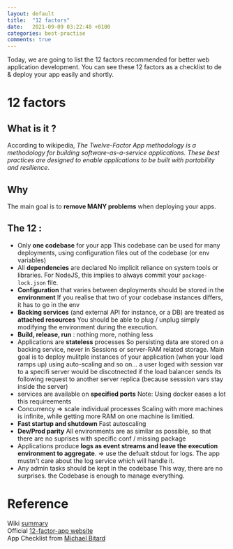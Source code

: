 ```yaml
---
layout: default
title:  "12 factors"
date:   2021-09-09 03:22:48 +0100
categories: best-practise
comments: true
---
```


Today, we are going to list the 12 factors recommended for better web application development. You can see these 12 factors as a checklist to de & deploy your app easily and shortly. 

# 12 factors

## What is it ?
According to wikipedia, _The Twelve-Factor App methodology is a methodology for building software-as-a-service applications. These best practices are designed to enable applications to be built with portability and resilience_. 

## Why 
The main goal is to **remove MANY problems** when deploying your apps.

## The 12 :
- Only **one codebase** for your app
This codebase can be used for many deployments, using configuration files out of the codebase (or env variables)
- All **dependencies** are declared
No implicit reliance on system tools or libraries. For NodeJS, this implies to always commit your `package-lock.json` file.
- **Configuration** that varies between deployments should be stored in the **environment**
If you realise that two of your codebase instances differs, it has to go in the env
- **Backing services** (and external API for instance, or a DB) are treated as **attached resources**
You should be able to plug / unplug simply modifying the environment during the execution.
- **Build, release, run** : nothing more, nothing less
- Applications are **stateless** processes
So persisting data are stored on a backing service, never in Sessions or server-RAM related storage. Main goal is to deploy mulitple instances of your application (when your load ramps up) using auto-scaling and so on... a user loged with session var to a specifi server would be discotnected if the load balancer sends its following request to another server replica (because sesssion vars stay inside the server)
- services are available on **specified ports**
Note: Using docker eases a lot this requireements
- Concurrency => scale individual processes
Scaling with more machines is infinite, while getting more RAM on one machine is limitied.
- **Fast startup and shutdown**
Fast autoscaling 
- **Dev/Prod parity**
All environments are as similar as possible, so that there are no suprises with specific conf / missing package 
- Applications produce **logs as event streams and leave the execution environment to aggregate**.
=> use the defualt stdout for logs. The app mustn't care about the log service which will handle it.
- Any admin tasks should be kept in the codebase
This way, there are no surprises. the Codebase is enough to manage everything.



# Reference
Wiki [summary](https://en.wikipedia.org/wiki/Twelve-Factor_App_methodology)  
Official [12-factor-app website](https://12factor.net/)  
App Checklist from [Michael Bitard](https://agileek.github.io/software/2020/07/14/twelve-factor-app-checklist/)